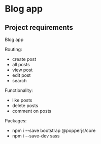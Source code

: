 # Blog app

## Project requirements

Blog app

Routing:

- create post
- all posts
- view post
- edit post
- search

Functionality:

- like posts
- delete posts
- comment on posts

Packages:

- npm i --save bootstrap @popperjs/core
- npm i --save-dev sass
